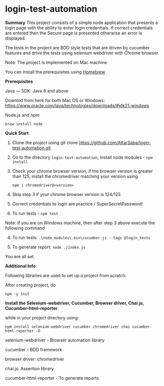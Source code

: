 # login-test-automation
**Summary**
This project consists of a simple node application that presents a login page with the ability to enter login credentials. If correct credentials are entered then the Secure page is presented otherwise an error is displayed.

The tests in the project are BDD style tests that are driven by cucumber features and drive the tests using selenium webdriver with Chrome browser.

Note: The project is implemented on Mac machine

You can install the prerequisites using [Homebrew](http://b.remarkabl.org/homebrew)

**Prerequisites**

 Java — SDK: Java 8 and above

 Downlod from here for both Mac OS or Windows: https://www.oracle.com/java/technologies/downloads/#jdk21-windows

 Node.js and npm

 `brew install node`

 **Quick Start**

1. Clone the project using git clone https://github.com/AttarSaba/login-test-automation.git
   
2. Go to the directory `login-test-automation`, Install node modules - `npm install`

3. Check your chrome browser version, if the browser version is greater than 125, install the chromedriver matching your version using

   `npm i chromedriver@<version>`

4. Skip step 3 if your chrome browser version is 124/125

5. Correct credentials to login are practice / SuperSecretPassword!

6. To run tests - `npm test`

Note: If you are on Windows machine, then after step 3 above execute the following command

4. To run tests: `.\node_modules\.bin\cucumber-js --tags @login_tests`
   
5. To generate report: `node ./index.js`

You are all set.

**Additional Info**:

Following libraries are used to set up a project from scratch:

After creating project, do 

`npm -y init`

 **Install the Selenium-webdriver, Cucumber, Browser driver, Chai.js, Cucumber-html-reporter**
   
   while in your project directory using:
  
  `npm install selenium-webdriver cucumber chromedriver chai cucumber-html-reporter -D`

  
   selenium-webdriver - Browser automation library
 
   cucumber - BDD framework
 
   browser driver: chromedriver
 
   chai.js: Assertion library
 
   cucumber-html-reporter - To generate reports








